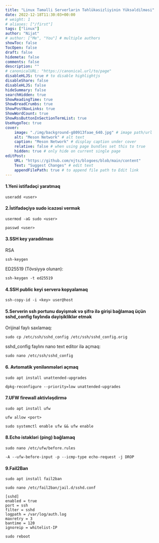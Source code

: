 ```yaml
---
title: "Linux Təməlli Serverlərin Təhlükəsizliyinin Yüksəldilməsi"
date: 2022-12-18T11:30:03+00:00
# weight: 1
# aliases: ["/first"]
tags: ["linux"]
author: "Nijat"
# author: ["Me", "You"] # multiple authors
showToc: false
TocOpen: false
draft: false
hidemeta: false
comments: false
description: ""
# canonicalURL: "https://canonical.url/to/page"
disableHLJS: true # to disable highlightjs
disableShare: false
disableHLJS: false
hideSummary: false
searchHidden: true
ShowReadingTime: true
ShowBreadCrumbs: true
ShowPostNavLinks: true
ShowWordCount: true
ShowRssButtonInSectionTermList: true
UseHugoToc: true
cover:
    image: "./img/background-g80913faae_640.jpg" # image path/url
    alt: "Meson Network" # alt text
    caption: "Meson Network" # display caption under cover
    relative: false # when using page bundles set this to true
    hidden: true # only hide on current single page
editPost:
    URL: "https://github.com/njts/blogoes/blob/main/content"
    Text: "Suggest Changes" # edit text
    appendFilePath: true # to append file path to Edit link
---
```


#### 1.Yeni istifadəçi yaratmaq
```
useradd <user>
```

#### 2.İstifadəçiyə sudo icazəsi vermək
```
usermod -aG sudo <user>
```
```
passwd <user>
```

#### 3.SSH key yaradılması

RSA
```
ssh-keygen
```

ED25519 (Tövsiyyə olunan):
```
ssh-keygen -t ed25519
```

#### 4.SSH public keyi serverə kopyalamaq
```
ssh-copy-id -i <key> user@host
```

#### 5.Serverin ssh portunu dəyişmək və şifrə ilə girişi bağlamaq üçün sshd_config faylında dəyişikliklər etmək

Orijinal faylı saxlamaq:
```
sudo cp /etc/ssh/sshd_config /etc/ssh/sshd_config.orig
```

sshd_config faylını nano text editor ilə açmaq:
```
sudo nano /etc/ssh/sshd_config
```

#### 6. Avtomatik yenilənmələri açmaq 
```
sudo apt install unattended-upgrades
```

```
dpkg-reconfigure --priority=low unattended-upgrades
```

#### 7.UFW firewall aktivləşdirmə
```
sudo apt install ufw
```

```
ufw allow <port>
```

```
sudo systemctl enable ufw && ufw enable
```

#### 8.Echo istəkləri (ping) bağlamaq
```
sudo nano /etc/ufw/before.rules
```

```
-A --ufw-before-input -p --icmp-type echo-request -j DROP
```

#### 9.Fail2Ban
``` 
sudo apt install fail2ban 
```
```
sudo nano /etc/fail2ban/jail.d/sshd.conf
```
```
[sshd]
enabled = true
port = ssh
filter = sshd
logpath = /var/log/auth.log
maxretry = 3
bantime = 120
ignoreip = whitelist-IP
```
```
sudo reboot
```
